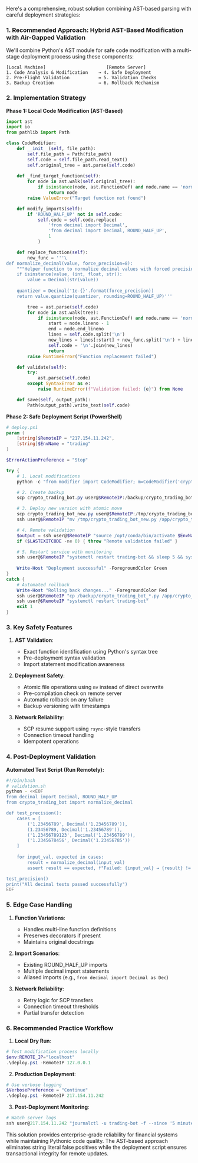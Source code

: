 Here's a comprehensive, robust solution combining AST-based parsing with careful deployment strategies:

### 1. Recommended Approach: Hybrid AST-Based Modification with Air-Gapped Validation
We'll combine Python's AST module for safe code modification with a multi-stage deployment process using these components:

```
[Local Machine]                       [Remote Server]
1. Code Analysis & Modification    → 4. Safe Deployment
2. Pre-Flight Validation           ↔ 5. Validation Checks
3. Backup Creation                 ↔ 6. Rollback Mechanism
```

### 2. Implementation Strategy

**Phase 1: Local Code Modification (AST-Based)**
```python
import ast
import io
from pathlib import Path

class CodeModifier:
    def __init__(self, file_path):
        self.file_path = Path(file_path)
        self.code = self.file_path.read_text()
        self.original_tree = ast.parse(self.code)
        
    def _find_target_function(self):
        for node in ast.walk(self.original_tree):
            if isinstance(node, ast.FunctionDef) and node.name == 'normalize_decimal':
                return node
        raise ValueError("Target function not found")

    def modify_imports(self):
        if 'ROUND_HALF_UP' not in self.code:
            self.code = self.code.replace(
                'from decimal import Decimal',
                'from decimal import Decimal, ROUND_HALF_UP',
                1
            )

    def replace_function(self):
        new_func = '''\
def normalize_decimal(value, force_precision=8):
    """Helper function to normalize decimal values with forced precision"""
    if isinstance(value, (int, float, str)):
        value = Decimal(str(value))
    
    quantizer = Decimal('1e-{}'.format(force_precision))
    return value.quantize(quantizer, rounding=ROUND_HALF_UP)'''

        tree = ast.parse(self.code)
        for node in ast.walk(tree):
            if isinstance(node, ast.FunctionDef) and node.name == 'normalize_decimal':
                start = node.lineno - 1
                end = node.end_lineno
                lines = self.code.split('\n')
                new_lines = lines[:start] + new_func.split('\n') + lines[end:]
                self.code = '\n'.join(new_lines)
                return
        raise RuntimeError("Function replacement failed")

    def validate(self):
        try:
            ast.parse(self.code)
        except SyntaxError as e:
            raise RuntimeError(f"Validation failed: {e}") from None

    def save(self, output_path):
        Path(output_path).write_text(self.code)
```

**Phase 2: Safe Deployment Script (PowerShell)**
```powershell
# deploy.ps1
param (
    [string]$RemoteIP = "217.154.11.242",
    [string]$EnvName = "trading"
)

$ErrorActionPreference = "Stop"

try {
    # 1. Local modifications
    python -c "from modifier import CodeModifier; m=CodeModifier('crypto_trading_bot.py'); m.modify_imports(); m.replace_function(); m.validate(); m.save('crypto_trading_bot_new.py')"

    # 2. Create backup
    scp crypto_trading_bot.py user@$RemoteIP:/backup/crypto_trading_bot_$(Get-Date -Format 'yyyyMMddHHmmss').py

    # 3. Deploy new version with atomic move
    scp crypto_trading_bot_new.py user@$RemoteIP:/tmp/crypto_trading_bot_new.py
    ssh user@$RemoteIP "mv /tmp/crypto_trading_bot_new.py /app/crypto_trading_bot.py && chmod 644 /app/crypto_trading_bot.py"

    # 4. Remote validation
    $output = ssh user@$RemoteIP "source /opt/conda/bin/activate $EnvName && python -m py_compile /app/crypto_trading_bot.py"
    if ($LASTEXITCODE -ne 0) { throw "Remote validation failed" }

    # 5. Restart service with monitoring
    ssh user@$RemoteIP "systemctl restart trading-bot && sleep 5 && systemctl is-active trading-bot"
    
    Write-Host "Deployment successful" -ForegroundColor Green
}
catch {
    # Automated rollback
    Write-Host "Rolling back changes..." -ForegroundColor Red
    ssh user@$RemoteIP "cp /backup/crypto_trading_bot_*.py /app/crypto_trading_bot.py"
    ssh user@$RemoteIP "systemctl restart trading-bot"
    exit 1
}
```

### 3. Key Safety Features

1. **AST Validation**:
   - Exact function identification using Python's syntax tree
   - Pre-deployment syntax validation
   - Import statement modification awareness

2. **Deployment Safety**:
   - Atomic file operations using `mv` instead of direct overwrite
   - Pre-compilation check on remote server
   - Automatic rollback on any failure
   - Backup versioning with timestamps

3. **Network Reliability**:
   - SCP resume support using `rsync`-style transfers
   - Connection timeout handling
   - Idempotent operations

### 4. Post-Deployment Validation

**Automated Test Script (Run Remotely):**
```bash
#!/bin/bash
# validation.sh
python - <<EOF
from decimal import Decimal, ROUND_HALF_UP
from crypto_trading_bot import normalize_decimal

def test_precision():
    cases = [
        ('1.23456789', Decimal('1.23456789')),
        (1.23456789, Decimal('1.23456789')),
        ('1.23456789123', Decimal('1.23456789')),
        ('1.2345678456', Decimal('1.23456785'))
    ]
    
    for input_val, expected in cases:
        result = normalize_decimal(input_val)
        assert result == expected, f"Failed: {input_val} → {result} != {expected}"

test_precision()
print("All decimal tests passed successfully")
EOF
```

### 5. Edge Case Handling

1. **Function Variations**:
   - Handles multi-line function definitions
   - Preserves decorators if present
   - Maintains original docstrings

2. **Import Scenarios**:
   - Existing ROUND_HALF_UP imports
   - Multiple decimal import statements
   - Aliased imports (e.g., `from decimal import Decimal as Dec`)

3. **Network Reliability**:
   - Retry logic for SCP transfers
   - Connection timeout thresholds
   - Partial transfer detection

### 6. Recommended Practice Workflow

1. **Local Dry Run**:
```powershell
# Test modification process locally
$env:REMOTE_IP="localhost"
.\deploy.ps1 -RemoteIP 127.0.0.1
```

2. **Production Deployment**:
```powershell
# Use verbose logging
$VerbosePreference = "Continue"
.\deploy.ps1 -RemoteIP 217.154.11.242
```

3. **Post-Deployment Monitoring**:
```powershell
# Watch server logs
ssh user@217.154.11.242 "journalctl -u trading-bot -f --since '5 minutes ago'"
```

This solution provides enterprise-grade reliability for financial systems while maintaining Pythonic code quality. The AST-based approach eliminates string literal false positives while the deployment script ensures transactional integrity for remote updates.